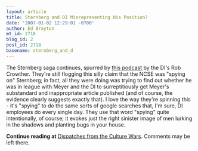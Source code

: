 ```yaml
---
layout: article
title: Sternberg and DI Misrepresenting His Position?
date: '2007-01-02 12:29:01 -0700'
author: Ed Brayton
mt_id: 2718
blog_id: 2
post_id: 2718
basename: sternberg_and_d
---
```

The Sternberg saga continues, spurred by [this podcast](http://www.podcastpickle.com/media/download/464507/) by the DI's Rob Crowther. They're still flogging this silly claim that the NCSE was "spying on" Sternberg; in fact, all they were doing was trying to find out whether he was in league with Meyer and the DI to surreptitiously get Meyer's substandard and inappropriate article published (and of course, the evidence clearly suggests exactly that). I love the way they're spinning this - it's "spying" to do the same sorts of google searches that, I'm sure, DI employees do every single day. They use that word "spying" quite intentionally, of course; it evokes just the right sinister image of men lurking in the shadows and planting bugs in your house. 

**Continue reading at** [Dispatches from the Culture Wars](http://scienceblogs.com/dispatches/2007/01/sternberg_and_di_misrepresenti.php). Comments may be left there.
